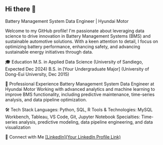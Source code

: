 ## Hi there 👋

Battery Management System Data Engineer | Hyundai Motor

Welcome to my GitHub profile! I'm passionate about leveraging data science to drive innovation in Battery Management Systems (BMS) and sustainable automotive solutions. With a keen attention to detail, I focus on optimizing battery performance, enhancing safety, and advancing sustainable energy initiatives through data.

🎓 Education
M.S. in Applied Data Science (University of Sandiego, Expected Dec 2024)
B.S. in [Your Undergraduate Major] (University of Dong-Eui University, Dec 2015)

💼 Professional Experience
Battery Management System Data Engineer at Hyundai Motor
Working with advanced analytics and machine learning to improve BMS functionality, including predictive maintenance, time-series analysis, and data pipeline optimization.

🛠 Tech Stack
Languages: Python, SQL, R
Tools & Technologies: MySQL Workbench, Tableau, VS Code, Git, Jupyter Notebook
Specialties: Time-series analysis, predictive modeling, data pipeline engineering, and data visualization

🔗 Connect with Me
[[LinkedIn](Your LinkedIn Profile Link)](https://www.linkedin.com/in/subin-an-4b9627170/)
